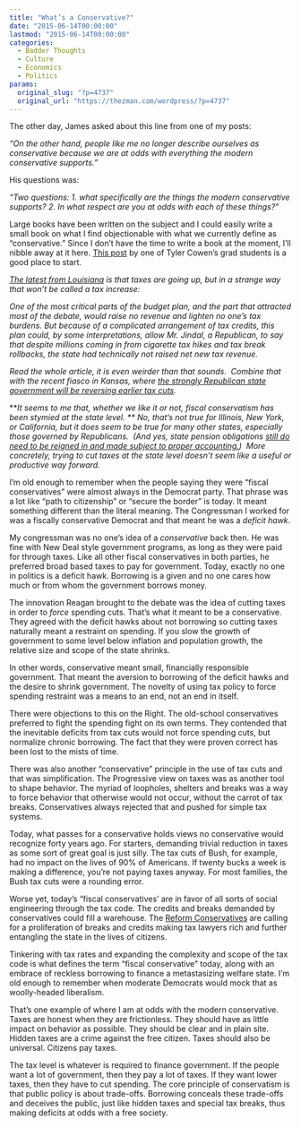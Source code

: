 ```yaml
---
title: "What’s a Conservative?"
date: "2015-06-14T00:00:00"
lastmod: "2015-06-14T00:00:00"
categories:
  - Badder Thoughts
  - Culture
  - Economics
  - Politics
params:
  original_slug: "?p=4737"
  original_url: "https://thezman.com/wordpress/?p=4737"
---
```


The other day, James asked about this line from one of my posts:

*“On the other hand, people like me no longer describe ourselves as
conservative because we are at odds with everything the modern
conservative supports.”*

His questions was:

*“Two questions: 1. what specifically are the things the modern
conservative supports? 2. In what respect are you at odds with each of
these things?”*

Large books have been written on the subject and I could easily write a
small book on what I find objectionable with what we currently define as
“conservative.” Since I don’t have the time to write a book at the
moment, I’ll nibble away at it here. <a
href="http://marginalrevolution.com/marginalrevolution/2015/06/has-fiscal-conservatism-met-an-impasse-at-the-state-level.html"
rel="noopener" target="_blank">This post</a> by one of Tyler Cowen’s
grad students is a good place to start.

<a
href="http://www.nytimes.com/2015/06/12/us/louisiana-lawmakers-arrive-at-11th-hour-compromise-on-funding.html"
rel="noopener" target="_blank"><em>The latest from Louisiana</em></a>
*is that taxes are going up, but in a strange way that won’t be called a
tax increase:*

*One of the most critical parts of the budget plan, and the part that
attracted most of the debate, would raise no revenue and lighten no
one’s tax burdens. But because of a complicated arrangement of tax
credits, this plan could, by some interpretations, allow Mr. Jindal, a
Republican, to say that despite millions coming in from cigarette tax
hikes and tax break rollbacks, the state had technically not raised net
new tax revenue.*

*Read the whole article, it is even weirder than that sounds.  Combine
that with the recent fiasco in Kansas, where <a
href="http://www.kansascity.com/news/government-politics/article23831500.html"
rel="noopener" target="_blank">the strongly Republican state government
will be reversing earlier tax cuts</a>.*

***It seems to me that, whether we like it or not, fiscal conservatism
has been stymied at the state level. ** No, that’s not true for
Illinois, New York, or California, but it does seem to be true for many
other states, especially those governed by Republicans.  (And yes, state
pension obligations
<a href="http://mercatus.org/publication/fiscal-health-states"
rel="noopener" target="_blank">still do need to be reigned in and made
subject to proper accounting.</a>)  More concretely, trying to cut taxes
at the state level doesn’t seem like a useful or productive way
forward.*

I’m old enough to remember when the people saying they were “fiscal
conservatives” were almost always in the Democrat party. That phrase was
a lot like “path to citizenship” or “secure the border” is today. It
meant something different than the literal meaning. The Congressman I
worked for was a fiscally conservative Democrat and that meant he was a
*deficit hawk*.

My congressman was no one’s idea of a *conservative* back then. He was
fine with New Deal style government programs, as long as they were paid
for through taxes. Like all other fiscal conservatives in both parties,
he preferred broad based taxes to pay for government. Today, exactly no
one in politics is a deficit hawk. Borrowing is a given and no one cares
how much or from whom the government borrows money.

The innovation Reagan brought to the debate was the idea of cutting
taxes in order to *force* spending cuts. That’s what it meant to be a
conservative. They agreed with the deficit hawks about not borrowing so
cutting taxes naturally meant a restraint on spending. If you slow the
growth of government to some level below inflation and population
growth, the relative size and scope of the state shrinks.

In other words, conservative meant small, financially responsible
government. That meant the aversion to borrowing of the deficit hawks
and the desire to shrink government. The novelty of using tax policy to
force spending restraint was a means to an end, not an end in itself.

There were objections to this on the Right. The old-school conservatives
preferred to fight the spending fight on its own terms. They contended
that the inevitable deficits from tax cuts would not force spending
cuts, but normalize chronic borrowing. The fact that they were proven
correct has been lost to the mists of time.

There was also another “conservative” principle in the use of tax cuts
and that was simplification. The Progressive view on taxes was as
another tool to shape behavior. The myriad of loopholes, shelters and
breaks was a way to force behavior that otherwise would not occur,
without the carrot of tax breaks. Conservatives always rejected that and
pushed for simple tax systems.

Today, what passes for a conservative holds views no conservative would
recognize forty years ago. For starters, demanding trivial reduction in
taxes as some sort of great goal is just silly. The tax cuts of Bush,
for example, had no impact on the lives of 90% of Americans. If twenty
bucks a week is making a difference, you’re not paying taxes anyway. For
most families, the Bush tax cuts were a rounding error.

Worse yet, today’s “fiscal conservatives’ are in favor of all sorts of
social engineering through the tax code. The credits and breaks demanded
by conservatives could fill a warehouse. The
<a href="http://conservativereform.com/" rel="noopener"
target="_blank">Reform Conservatives</a> are calling for a proliferation
of breaks and credits making tax lawyers rich and further entangling the
state in the lives of citizens.

Tinkering with tax rates and expanding the complexity and scope of the
tax code is what defines the term “fiscal conservative” today, along
with an embrace of reckless borrowing to finance a metastasizing welfare
state. I’m old enough to remember when moderate Democrats would mock
that as woolly-headed liberalism.

That’s one example of where I am at odds with the modern conservative.
Taxes are honest when they are frictionless. They should have as little
impact on behavior as possible. They should be clear and in plain site.
Hidden taxes are a crime against the free citizen. Taxes should also be
universal. Citizens pay taxes.

The tax level is whatever is required to finance government. If the
people want a lot of government, then they pay a lot of taxes. If they
want lower taxes, then they have to cut spending. The core principle of
conservatism is that public policy is about trade-offs. Borrowing
conceals these trade-offs and deceives the public, just like hidden
taxes and special tax breaks, thus making deficits at odds with a free
society.

